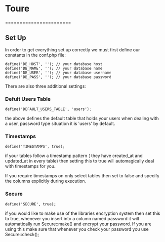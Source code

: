 # Toure
=======================

## Set Up

In order to get everything set up correctly we must first define our
constants in the conf.php file:

    define('DB_HOST', ''); // your database host
    define('DB_NAME', ''); // your database name
    define('DB_USER', ''); // your database username
    define('DB_PASS', ''); // your database password

There are also three additional settings:

### Defult Users Table

    define('DEFAULT_USERS_TABLE', 'users');

the above defines the default table that holds your users when dealing
with a user, password type situation it is 'users' by default.

### Timestamps

    define('TIMESTAMPS', true); 

if your tables follow a timestamp pattern ( they have created_at and
updated_at in every table) then setting this to true will automagically
deal with timestamps for you.

If you require timestamps on only select tables then set to false and
specify the columns explicitly during execution.

### Secure

    define('SECURE', true);

if you would like to make use of the libraries encryption system then
set this to true, whenever you insert into a column named password it
will automatically run Secure::make() and encrypt your password. If you
are using this make sure that whenever you check your password you use
Secure::check(); 


